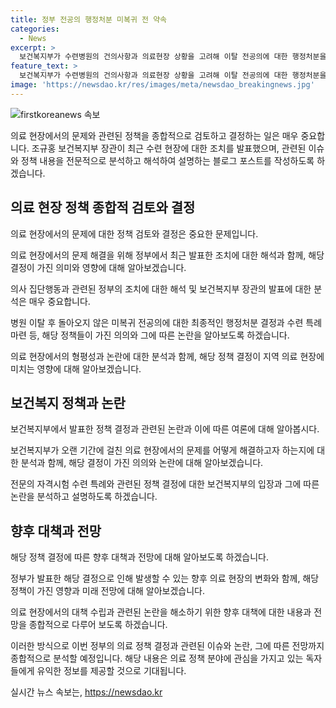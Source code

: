 ```yaml
---
title: 정부 전공의 행정처분 미복귀 전 약속
categories:
  - News
excerpt: >
  보건복지부가 수련병원의 건의사항과 의료현장 상황을 고려해 이탈 전공의에 대한 행정처분을 하지 않기로 결정했다. 이에 따라 수련 특례도 마련되어 전문의 자격시험을 치를 수 있게 된다. 하지만 이로 인해 복귀 전공의와 미복귀 전공의 간의 형평성 논란과 비판이 제기되고 있다. 또한, 이번 조치로 인해 의료 공백이 심화될 우려도 나오고 있다. 이에 대한 정부의 결정에 대한 비판이 여론에 거세게 나타나고 있다.
feature_text: >
  보건복지부가 수련병원의 건의사항과 의료현장 상황을 고려해 이탈 전공의에 대한 행정처분을 하지 않기로 결정했다. 이에 따라 수련 특례도 마련되어 전문의 자격시험을 치를 수 있게 된다. 하지만 이로 인해 복귀 전공의와 미복귀 전공의 간의 형평성 논란과 비판이 제기되고 있다. 또한, 이번 조치로 인해 의료 공백이 심화될 우려도 나오고 있다. 이에 대한 정부의 결정에 대한 비판이 여론에 거세게 나타나고 있다.
image: 'https://newsdao.kr/res/images/meta/newsdao_breakingnews.jpg'
---
```


<p><img src="https://newsdao.kr/res/images/meta/newsdao_breakingnews.jpg" alt="firstkoreanews 속보" /></p>

<p>의료 현장에서의 문제와 관련된 정책을 종합적으로 검토하고 결정하는 일은 매우 중요합니다. 조규홍 보건복지부 장관이 최근 수련 현장에 대한 조치를 발표했으며, 관련된 이슈와 정책 내용을 전문적으로 분석하고 해석하여 설명하는 블로그 포스트를 작성하도록 하겠습니다.</p>

<h2 data-ke-size="size26">의료 현장 정책 종합적 검토와 결정</h2>

<p>의료 현장에서의 문제에 대한 정책 검토와 결정은 중요한 문제입니다.</p>

<p>의료 현장에서의 문제 해결을 위해 정부에서 최근 발표한 조치에 대한 해석과 함께, 해당 결정이 가진 의미와 영향에 대해 알아보겠습니다.</p>

<p>의사 집단행동과 관련된 정부의 조치에 대한 해석 및 보건복지부 장관의 발표에 대한 분석은 매우 중요합니다.</p>

<p>병원 이탈 후 돌아오지 않은 미복귀 전공의에 대한 최종적인 행정처분 결정과 수련 특례 마련 등, 해당 정책들이 가진 의의와 그에 따른 논란을 알아보도록 하겠습니다.</p>

<p>의료 현장에서의 형평성과 논란에 대한 분석과 함께, 해당 정책 결정이 지역 의료 현장에 미치는 영향에 대해 알아보겠습니다.</p>

<h2 data-ke-size="size26">보건복지 정책과 논란</h2>

<p>보건복지부에서 발표한 정책 결정과 관련된 논란과 이에 따른 여론에 대해 알아봅시다.</p>

<p>보건복지부가 오랜 기간에 걸친 의료 현장에서의 문제를 어떻게 해결하고자 하는지에 대한 분석과 함께, 해당 결정이 가진 의의와 논란에 대해 알아보겠습니다.</p>

<p>전문의 자격시험 수련 특례와 관련된 정책 결정에 대한 보건복지부의 입장과 그에 따른 논란을 분석하고 설명하도록 하겠습니다.</p>

<h2 data-ke-size="size26">향후 대책과 전망</h2>

<p>해당 정책 결정에 따른 향후 대책과 전망에 대해 알아보도록 하겠습니다.</p>

<p>정부가 발표한 해당 결정으로 인해 발생할 수 있는 향후 의료 현장의 변화와 함께, 해당 정책이 가진 영향과 미래 전망에 대해 알아보겠습니다.</p>

<p>의료 현장에서의 대책 수립과 관련된 논란을 해소하기 위한 향후 대책에 대한 내용과 전망을 종합적으로 다루어 보도록 하겠습니다.</p>

<p>이러한 방식으로 이번 정부의 의료 정책 결정과 관련된 이슈와 논란, 그에 따른 전망까지 종합적으로 분석할 예정입니다. 해당 내용은 의료 정책 분야에 관심을 가지고 있는 독자들에게 유익한 정보를 제공할 것으로 기대됩니다.</p>
실시간 뉴스 속보는, <a href="https://newsdao.kr" rel="dofollow">https://newsdao.kr</a>


